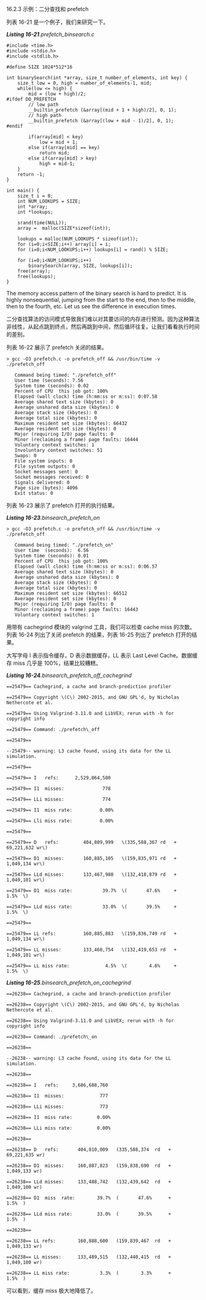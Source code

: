 16.2.3 示例：二分查找和 prefetch

列表 16-21 是一个例子，我们来研究一下。

_**Listing 16-21**.prefetch\_binsearch.c_

```
#include <time.h>
#include <stdio.h>
#include <stdlib.h>

#define SIZE 1024*512*16

int binarySearch(int *array, size_t number_of_elements, int key) {
    size_t low = 0, high = number_of_elements-1, mid;
    while(low <= high) {
        mid = (low + high)/2;
#ifdef DO_PREFETCH
        // low path
        __builtin_prefetch (&array[(mid + 1 + high)/2], 0, 1);
        // high path
        __builtin_prefetch (&array[(low + mid - 1)/2], 0, 1);
#endif

        if(array[mid] < key)
            low = mid + 1;
        else if(array[mid] == key)
            return mid;
        else if(array[mid] > key)
            high = mid-1;
    }
    return -1;
}

int main() {
    size_t i = 0;
    int NUM_LOOKUPS = SIZE;
    int *array;
    int *lookups;

    srand(time(NULL));
    array =  malloc(SIZE*sizeof(int));

    lookups = malloc(NUM_LOOKUPS * sizeof(int));
    for (i=0;i<SIZE;i++) array[i] = i;
    for (i=0;i<NUM_LOOKUPS;i++) lookups[i] = rand() % SIZE;

    for (i=0;i<NUM_LOOKUPS;i++)
        binarySearch(array, SIZE, lookups[i]);
    free(array);
    free(lookups);
}
```

The memory access pattern of the binary search is hard to predict. It is highly nonsequential, jumping from the start to the end, then to the middle, then to the fourth, etc. Let us see the difference in execution times.

二分查找算法的访问模式导致我们难以对其要访问的内存进行预测。因为这种算法非线性，从起点跳到终点，然后再跳到中间，然后循环往复。让我们看看执行时间的差别。

列表 16-22 展示了 prefetch 关闭的结果。

```
> gcc -O3 prefetch.c -o prefetch_off && /usr/bin/time -v ./prefetch_off
```

```
   Command being timed: "./prefetch_off"   
   User time (seconds): 7.56
   System time (seconds): 0.02
   Percent of CPU  this job got: 100%
   Elapsed (wall clock) time (h:mm:ss or m:ss): 0:07.58
   Average shared text size (kbytes): 0
   Average unshared data size (kbytes): 0
   Average stack size (kbytes): 0
   Average total size (kbytes): 0
   Maximum resident set size (kbytes): 66432
   Average resident set size (kbytes): 0
   Major (requiring I/O) page faults: 0
   Minor (reclaiming a frame) page faults: 16444
   Voluntary context switches: 1
   Involuntary context switches: 51
   Swaps: 0
   File system inputs: 0
   File system outputs: 0
   Socket messages sent: 0
   Socket messages received: 0
   Signals delivered: 0
   Page size (bytes): 4096
   Exit status: 0
```

列表 16-23 展示了 prefetch 打开的执行结果。

_**Listing 16-23**.binsearch\_prefetch\_on_

```
> gcc -O3 prefetch.c -o prefetch_off && /usr/bin/time -v ./prefetch_off
```

```
   Command being timed: "./prefetch_on"
   User time  (seconds):  6.56
   System time (seconds): 0.01
   Percent of CPU  this job got: 100%
   Elapsed (wall clock) time (h:mm:ss or m:ss): 0:06.57
   Average shared text size (kbytes): 0
   Average unshared data size (kbytes): 0
   Average stack size (kbytes): 0
   Average total size (kbytes): 0
   Maximum resident set size (kbytes): 66512
   Average resident set size (kbytes): 0
   Major (requiring I/O) page faults: 0
   Minor (reclaiming a frame) page faults: 16443
   Voluntary context switches: 1
```

用带有 cachegrind 模块的 valgrind 工具，我们可以检查 cache miss 的次数。列表 16-24 列出了关闭 prefetch 的结果，列表 16-25 列出了 prefetch 打开的结果。

大写字母 I 表示指令缓存，D 表示数据缓存，LL 表示 Last Level Cache。数据缓存 miss 几乎是 100%，结果比较糟糕。

_**Listing 16-24**.binsearch\_prefetch\_off\_cachegrind_

```
==25479== Cachegrind, a cache and branch-prediction profiler

==25479== Copyright \(C\) 2002-2015, and GNU GPL'd, by Nicholas Nethercote et al.

==25479== Using Valgrind-3.11.0 and LibVEX; rerun with -h for copyright info

==25479== Command: ./prefetch\_off

==25479==

--25479-- warning: L3 cache found, using its data for the LL simulation.

==25479==

==25479== I   refs:      2,529,064,580

==25479== I1  misses:              778

==25479== LLi misses:              774

==25479== I1  miss rate:          0.00%

==25479== Lli miss rate:          0.00%

==25479==

==25479== D   refs:         404,809,999   \(335,588,367 rd   + 69,221,632 wr\)

==25479== D1  misses:       160,885,105   \(159,835,971 rd   +  1,049,134 wr\)

==25479== LLd misses:       133,467,980   \(132,418,879 rd   +  1,049,101 wr\)

==25479== D1  miss rate:           39.7%  \(       47.6%     +        1.5%  \)

==25479== LLd miss rate:           33.0%  \(       39.5%     +        1.5%  \)

==25479==

==25479== LL refs:          160,885,883   \(159,836,749 rd   +  1,049,134 wr\)

==25479== LL misses:        133,468,754   \(132,419,653 rd   +  1,049,101 wr\)

==25479== LL miss rate:             4.5%  \(        4.6%     +        1.5%  \)
```

_**Listing 16-25**.binsearch\_prefetch\_on\_cachegrind_

```
==26238== Cachegrind, a cache and branch-prediction profiler

==26238== Copyright \(C\) 2002-2015, and GNU GPL'd, by Nicholas Nethercote et al.

==26238== Using Valgrind-3.11.0 and LibVEX; rerun with -h for copyright info

==26238== Command: ./prefetch\_on

==26238==

--26238-- warning: L3 cache found, using its data for the LL simulation.

==26238==

==26238== I   refs:     3,686,688,760

==26238== I1  misses:             777

==26238== LLi misses:             773

==26238== I1  miss rate:         0.00%

==26238== LLi miss rate:         0.00%

==26238==

==26238== D   refs:       404,810,009   (335,588,374  rd   + 69,221,635 wr)

==26238== D1  misses:     160,887,823   (159,838,690  rd   +  1,049,133 wr)

==26238== LLd misses:     133,488,742   (132,439,642  rd   +  1,049,100 wr)

==26238== D1  miss  rate:        39.7%  (       47.6%      +        1.5%  )

==26238== LLd miss rate:         33.0%  (       39.5%      +        1.5%  )

==26238==

==26238== LL refs:        160,888,600   (159,839,467  rd   +  1,049,133 wr)

==26238== LL misses:      133,489,515   (132,440,415  rd   +  1,049,100 wr)

==26238== LL miss rate:           3.3%  (        3.3%      +        1.5%  )
```

可以看到，缓存 miss 极大地降低了。

